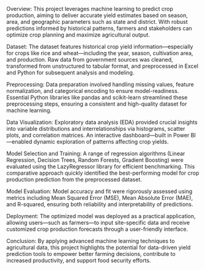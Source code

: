 Overview:
This project leverages machine learning to predict crop production, aiming to deliver accurate yield estimates based on season, area, and geographic parameters such as state and district. With robust predictions informed by historical patterns, farmers and stakeholders can optimize crop planning and maximize agricultural output.

Dataset:
The dataset features historical crop yield information—especially for crops like rice and wheat—including the year, season, cultivation area, and production. Raw data from government sources was cleaned, transformed from unstructured to tabular format, and preprocessed in Excel and Python for subsequent analysis and modeling.

Preprocessing:
Data preparation involved handling missing values, feature normalization, and categorical encoding to ensure model-readiness. Essential Python libraries like pandas and scikit-learn streamlined these preprocessing steps, ensuring a consistent and high-quality dataset for machine learning.

Data Visualization:
Exploratory data analysis (EDA) provided crucial insights into variable distributions and interrelationships via histograms, scatter plots, and correlation matrices. An interactive dashboard—built in Power BI—enabled dynamic exploration of patterns affecting crop yields.

Model Selection and Training:
A range of regression algorithms (Linear Regression, Decision Trees, Random Forests, Gradient Boosting) were evaluated using the LazyRegressor library for efficient benchmarking. This comparative approach quickly identified the best-performing model for crop production prediction from the preprocessed dataset.

Model Evaluation:
Model accuracy and fit were rigorously assessed using metrics including Mean Squared Error (MSE), Mean Absolute Error (MAE), and R-squared, ensuring both reliability and interpretability of predictions.

Deployment:
The optimized model was deployed as a practical application, allowing users—such as farmers—to input site-specific data and receive customized crop production forecasts through a user-friendly interface.

Conclusion:
By applying advanced machine learning techniques to agricultural data, this project highlights the potential for data-driven yield prediction tools to empower better farming decisions, contribute to increased productivity, and support food security efforts.
